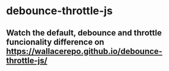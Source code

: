 # debounce-throttle-js

## Watch the default, debounce and throttle funcionality difference on https://wallacerepo.github.io/debounce-throttle-js/
